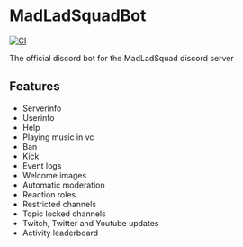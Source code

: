 # MadLadSquadBot
[![CI](https://github.com/MadLadSquad/MadLadSquadBot/actions/workflows/ci.yml/badge.svg?branch=master)](https://github.com/MadLadSquad/MadLadSquadBot/actions/workflows/ci.yml)

The official discord bot for the MadLadSquad discord server
## Features
- Serverinfo
- Userinfo
- Help
- Playing music in vc
- Ban
- Kick
- Event logs
- Welcome images
- Automatic moderation
- Reaction roles
- Restricted channels
- Topic locked channels
- Twitch, Twitter and Youtube updates
- Activity leaderboard
